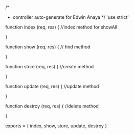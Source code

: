 /*
* controller auto-generate for Edwin Anaya
*/
'use strict'

function index (req, res) { //index method for showAll

}

function show (req, res) { // find method
    
}

function store (req, res) { //create method

}

function update (req, res) { //update method

}

function destroy (req, res) { //delete method

}

exports = { index, show, store, update, destroy }